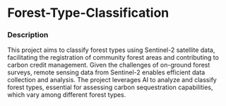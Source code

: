 # Forest-Type-Classification
### Description
This project aims to classify forest types using Sentinel-2 satellite data, facilitating the registration of community forest areas and contributing to carbon credit management. Given the challenges of on-ground forest surveys, remote sensing data from Sentinel-2 enables efficient data collection and analysis. The project leverages AI to analyze and classify forest types, essential for assessing carbon sequestration capabilities, which vary among different forest types.
